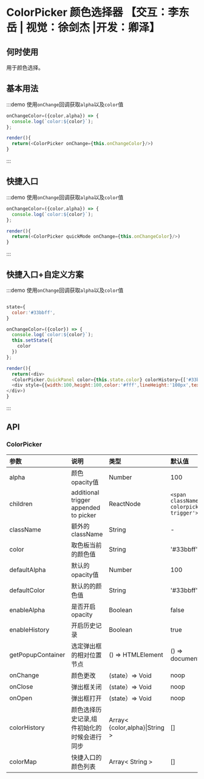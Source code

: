 # ColorPicker 颜色选择器 【交互：李东岳 | 视觉：徐剑杰 |开发：卿泽】

## 何时使用

用于颜色选择。

## 基本用法

:::demo 使用`onChange`回调获取`alpha`以及`color`值

```js
onChangeColor=({color,alpha}) => {
  console.log(`color:${color}`);
};

render(){
  return(<ColorPicker onChange={this.onChangeColor}/>)
}
```
:::

## 快捷入口

:::demo 使用`onChange`回调获取`alpha`以及`color`值

```js
onChangeColor=({color,alpha}) => {
  console.log(`color:${color}`);
};

render(){
  return(<ColorPicker quickMode onChange={this.onChangeColor}/>)
}
```
:::

## 快捷入口+自定义方案

:::demo 使用`onChange`回调获取`alpha`以及`color`值

```js

state={
  color:'#33bbff',
}

onChangeColor=({color}) => {
  console.log(`color:${color}`);
  this.setState({
    color
  })
};

render(){
  return(<div>
  <ColorPicker.QuickPanel color={this.state.color} colorHistory={['#33bbff']} onChange={this.onChangeColor}/>
  <div style={{width:100,height:100,color:'#fff',lineHeight:'100px',textAlign:'center',margin:'10px 0',background:this.state.color}}>已选中颜色</div>
</div>)
}
```
:::

## API

### ColorPicker

| 参数                 |说明                                                 | 类型                                                                      | 默认值                                               |
|:---------------------|:------------------------------------------------------------|:--------------------------------------------------------------------------|:------------------------------------------------------|
| alpha                | 颜色opacity值                                       |Number                                                                    | 100                                                 | 
| children             | additional trigger appended to picker                       | ReactNode                                                                      | `<span className='fishd-colorpicker-trigger'></span>` |
| className            | 额外的className                    |String                                                                    | -                                                  | 
| color                | 取色板当前的颜色值                        |String                                                                    | '#33bbff'                                            | 
| defaultAlpha         | 默认的opacity值                                        |Number                                                                    | 100                                                | 
| defaultColor         | 默认的的颜色值                        |String                                                                    | '#33bbff'                                             | 
| enableAlpha          | 是否开启opacity                                      |Boolean                                                                   | false                                                |
| enableHistory        | 开启历史记录                                     |Boolean                                                                    |     true                                                  | 
| getPopupContainer    | 选定弹出框的相对位置节点                   |() => HTMLElement                                                        | () => document.body                   | 
| onChange             | 颜色更改                                           |(state）=> Void                                                                  | noop                                                  | 
| onClose              | 弹出框关闭                               |(state）=> Void                                                                  | noop                                                  | 
| onOpen               | 弹出框打开                                |(state）=> Void                                                                   | noop                                                  |
| colorHistory         | 颜色选择历史记录,组件初始化的时候会进行同步                              |Array< {color,alpha}\|String >                                                               | []                                                  |
| colorMap             | 快捷入口的颜色列表                                |Array< String >                                                               | []                                                  |
